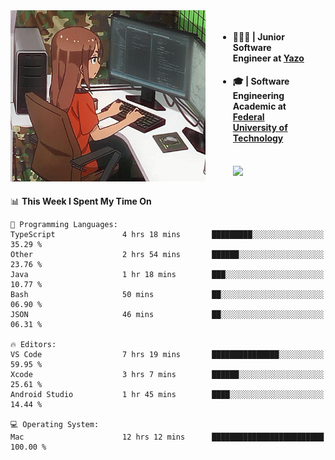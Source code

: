 
<body >
  <div style="display: flex; width: auto; margin-right: 30px ">
    <img align="right" width="312" height="274" style="padding-right:20px; " src="assets/umiko.gif" alt="Computer man" />
    <ul style="flex: 1;">
      <li><h4>🧑🏽‍💻 | Junior Software Engineer at <a href="https://www.yazo.com.br/">Yazo</a></h4></li>
      <li><h4>🎓 | Software Engineering Academic at <a href="http://www.utfpr.edu.br/">Federal University of Technology</a></h4></li>
      <br/>
      <a href="https://skillicons.dev">
        <img src="https://skillicons.dev/icons?i=ts,react,go,swift,c,ts,postgres,nodejs,js,heroku,gradle,firebase,flutter,docker,aws,arduino,redis,sqlite&theme=light&&perline=6 " />
      </a>
    </ul>  
    <br/>
  </div>
</body>


<!--START_SECTION:waka-->
📊 **This Week I Spent My Time On** 

```text
💬 Programming Languages: 
TypeScript               4 hrs 18 mins       █████████░░░░░░░░░░░░░░░░   35.29 % 
Other                    2 hrs 54 mins       ██████░░░░░░░░░░░░░░░░░░░   23.76 % 
Java                     1 hr 18 mins        ███░░░░░░░░░░░░░░░░░░░░░░   10.77 % 
Bash                     50 mins             ██░░░░░░░░░░░░░░░░░░░░░░░   06.90 % 
JSON                     46 mins             ██░░░░░░░░░░░░░░░░░░░░░░░   06.31 % 

🔥 Editors: 
VS Code                  7 hrs 19 mins       ███████████████░░░░░░░░░░   59.95 % 
Xcode                    3 hrs 7 mins        ██████░░░░░░░░░░░░░░░░░░░   25.61 % 
Android Studio           1 hr 45 mins        ████░░░░░░░░░░░░░░░░░░░░░   14.44 % 

💻 Operating System: 
Mac                      12 hrs 12 mins      █████████████████████████   100.00 % 
```


<!--END_SECTION:waka-->

<!--
**danielr0d/danielr0d** is a ✨ _special_ ✨ repository because its `README.md` (this file) appears on your GitHub profile.

Here are some ideas to get you started:

- 🔭 I’m currently working on ...
- 🌱 I’m currently learning ...
- 👯 I’m looking to collaborate on ...
- 🤔 I’m looking for help with ...
- 💬 Ask me about ...
- 📫 How to reach me: ...
- 😄 Pronouns: ...
- ⚡ Fun fact: ...
-->
